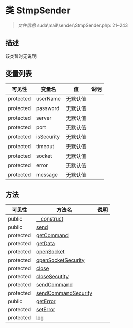 #  类 StmpSender

> *文件信息* suda\mail\sender\StmpSender.php: 21~243



## 描述

该类暂时无说明





## 变量列表
| 可见性 |  变量名  |  值| 说明 |
|--------|----|---|---|
| protected   | userName | 无默认值 | | 
| protected   | password | 无默认值 | | 
| protected   | server | 无默认值 | | 
| protected   | port | 无默认值 | | 
| protected   | isSecurity | 无默认值 | | 
| protected   | timeout | 无默认值 | | 
| protected   | socket | 无默认值 | | 
| protected   | error | 无默认值 | | 
| protected   | message | 无默认值 | | 



## 方法


| 可见性 | 方法名 | 说明 |
|--------|-------|------|
| public |[__construct](StmpSender/__construct.md) |  |
| public |[send](StmpSender/send.md) |  |
| protected |[getCommand](StmpSender/getCommand.md) |  |
| protected |[getData](StmpSender/getData.md) |  |
| protected |[openSocket](StmpSender/openSocket.md) |  |
| protected |[openSocketSecurity](StmpSender/openSocketSecurity.md) |  |
| protected |[close](StmpSender/close.md) |  |
| protected |[closeSecutity](StmpSender/closeSecutity.md) |  |
| protected |[sendCommand](StmpSender/sendCommand.md) |  |
| protected |[sendCommandSecurity](StmpSender/sendCommandSecurity.md) |  |
| public |[getError](StmpSender/getError.md) |  |
| protected |[setError](StmpSender/setError.md) |  |
| protected |[log](StmpSender/log.md) |  |

